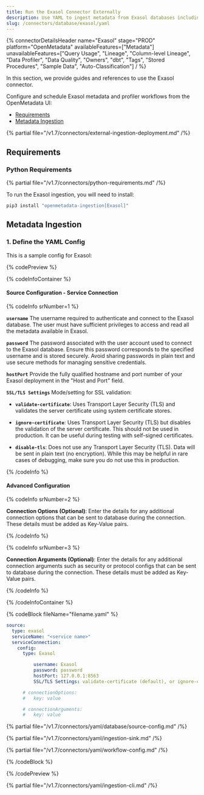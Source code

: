 ```yaml
---
title: Run the Exasol Connector Externally
description: Use YAML to ingest metadata from Exasol databases including tables, indexes, and analytical structures.
slug: /connectors/database/exasol/yaml
---
```


{% connectorDetailsHeader
name="Exasol"
stage="PROD"
platform="OpenMetadata"
availableFeatures=["Metadata"]
unavailableFeatures=["Query Usage", "Lineage", "Column-level Lineage", "Data Profiler", "Data Quality", "Owners", "dbt", "Tags", "Stored Procedures", "Sample Data", "Auto-Classification"]
/ %}

In this section, we provide guides and references to use the Exasol connector.

Configure and schedule Exasol metadata and profiler workflows from the OpenMetadata UI:

- [Requirements](#requirements)
- [Metadata Ingestion](#metadata-ingestion)

{% partial file="/v1.7/connectors/external-ingestion-deployment.md" /%}

## Requirements

### Python Requirements

{% partial file="/v1.7/connectors/python-requirements.md" /%}

To run the Exasol ingestion, you will need to install:

```bash
pip3 install "openmetadata-ingestion[Exasol]"
```

## Metadata Ingestion

### 1. Define the YAML Config

This is a sample config for Exasol:

{% codePreview %}

{% codeInfoContainer %}

#### Source Configuration - Service Connection

{% codeInfo srNumber=1 %}

**`username`** 
The username required to authenticate and connect to the Exasol database. The user must have sufficient privileges to access and read all the metadata available in Exasol.

**`password`**
The password associated with the user account used to connect to the Exasol database. Ensure this password corresponds to the specified username and is stored securely. Avoid sharing passwords in plain text and use secure methods for managing sensitive credentials.

**`hostPort`**
Provide the fully qualified hostname and port number of your Exasol deployment in the "Host and Port" field.

**`SSL/TLS Settings`** 
Mode/setting for SSL validation:

- **`validate-certificate`**: Uses Transport Layer Security (TLS) and validates the server certificate using system certificate stores.

- **`ignore-certificate`**: Uses Transport Layer Security (TLS) but disables the validation of the server certificate. This should not be used in production. It can be useful during testing with self-signed certificates.

- **`disable-tls`**: Does not use any Transport Layer Security (TLS). Data will be sent in plain text (no encryption).
While this may be helpful in rare cases of debugging, make sure you do not use this in production.

{% /codeInfo %}

#### Advanced Configuration

{% codeInfo srNumber=2 %}

**Connection Options (Optional)**: Enter the details for any additional connection options that can be sent to database during the connection. These details must be added as Key-Value pairs.

{% /codeInfo %}

{% codeInfo srNumber=3 %}

**Connection Arguments (Optional)**: Enter the details for any additional connection arguments such as security or protocol configs that can be sent to database during the connection. These details must be added as Key-Value pairs.

{% /codeInfo %}

{% /codeInfoContainer %}

{% codeBlock fileName="filename.yaml" %}

```yaml {% isCodeBlock=true %}
source:
  type: exasol
  serviceName: "<service name>"
  serviceConnection:
    config:
      type: Exasol
```
```yaml {% srNumber=1 %}
          username: Exasol
          password: password
          hostPort: 127.0.0.1:8563
          SSL/TLS Settings: validate-certificate (default), or ignore-certificate, or disable-tls
```
```yaml {% srNumber=2 %}
      # connectionOptions:
      #   key: value
```
```yaml {% srNumber=3 %}
      # connectionArguments:
      #   key: value
```

{% partial file="/v1.7/connectors/yaml/database/source-config.md" /%}

{% partial file="/v1.7/connectors/yaml/ingestion-sink.md" /%}

{% partial file="/v1.7/connectors/yaml/workflow-config.md" /%}

{% /codeBlock %}

{% /codePreview %}

{% partial file="/v1.7/connectors/yaml/ingestion-cli.md" /%}
